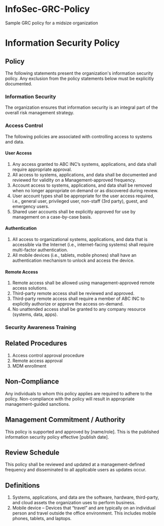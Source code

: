 # InfoSec-GRC-Policy
Sample GRC policy for a midsize organization
 <h1>Information Security Policy</h1>

  <h2>Policy</h2>
  <p>The following statements present the organization's information security policy. Any exclusion from the policy statements below must be explicitly documented.</p>

  <h3>Information Security</h3>
  <p>The organization ensures that information security is an integral part of the overall risk management strategy.</p>

  <h3>Access Control</h3>
  <p>The following policies are associated with controlling access to systems and data.</p>

  <h4>User Access</h4>
  <ol>
    <li>Any access granted to ABC INC’s systems, applications, and data shall require appropriate approval.</li>
    <li>All access to systems, applications, and data shall be documented and reviewed for validity on a Management-approved frequency.</li>
    <li>Account access to systems, applications, and data shall be removed when no longer appropriate on demand or as discovered during review.</li>
    <li>User account types shall be appropriate for the user access required, i.e., general user, privileged user, non-staff (3rd party), guest, and emergency users.</li>
    <li>Shared user accounts shall be explicitly approved for use by management on a case-by-case basis.</li>
  </ol>

  <h4>Authentication</h4>
  <ol>
    <li>All access to organizational systems, applications, and data that is accessible via the Internet (i.e., internet-facing systems) shall require multi-factor authentication.</li>
    <li>All mobile devices (i.e., tablets, mobile phones) shall have an authentication mechanism to unlock and access the device.</li>
  </ol>

  <h4>Remote Access</h4>
  <ol>
    <li>Remote access shall be allowed using management-approved remote access solutions.</li>
    <li>Third-party remote access shall be reviewed and approved.</li>
    <li>Third-party remote access shall require a member of ABC INC to explicitly authorize or approve the access on-demand.</li>
    <li>No unattended access shall be granted to any company resource (systems, data, apps).</li>
  </ol>

  <h3>Security Awareness Training</h3>

  <h2>Related Procedures</h2>
  <ol>
    <li>Access control approval procedure</li>
    <li>Remote access approval</li>
    <li>MDM enrollment</li>
  </ol>

  <h2>Non-Compliance</h2>
  <p>Any individuals to whom this policy applies are required to adhere to the policy. Non-compliance with the policy will result in appropriate management-guided sanctions.</p>

  <h2>Management Commitment / Authority</h2>
  <p>This policy is supported and approved by [name/role]. This is the published information security policy effective [publish date].</p>

  <h2>Review Schedule</h2>
  <p>This policy shall be reviewed and updated at a management-defined frequency and disseminated to all applicable users as updates occur.</p>

  <h2>Definitions</h2>
  <ol>
    <li>Systems, applications, and data are the software, hardware, third-party, and cloud assets the organization uses to perform business.</li>
    <li>Mobile device – Devices that “travel” and are typically on an individual person and travel outside the office environment. This includes mobile phones, tablets, and laptops.</li>
  </ol>
